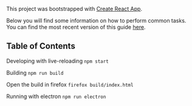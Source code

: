 This project was bootstrapped with [Create React App](https://github.com/facebookincubator/create-react-app).

Below you will find some information on how to perform common tasks.<br>
You can find the most recent version of this guide [here](https://github.com/facebookincubator/create-react-app/blob/master/packages/react-scripts/template/README.md).

## Table of Contents

Developing with live-reloading
```npm start```

Building
```npm run build```

Open the build in firefox
```firefox build/index.html```

Running with electron
```npm run electron```